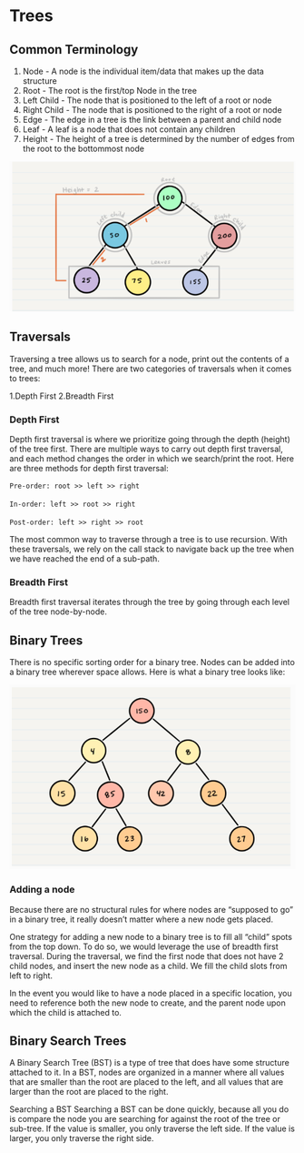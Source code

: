 # Trees


## Common Terminology
1. Node - A node is the individual item/data that makes up the data structure
2. Root - The root is the first/top Node in the tree
3. Left Child - The node that is positioned to the left of a root or node
4. Right Child - The node that is positioned to the right of a root or node
5. Edge - The edge in a tree is the link between a parent and child node
6. Leaf - A leaf is a node that does not contain any children
7. Height - The height of a tree is determined by the number of edges from the root to the bottommost node

<img src="img/tree_sample.PNG">

## Traversals
Traversing a tree allows us to search for a node, print out the contents of a tree, and much more! There are two categories of traversals when it comes to trees:

1.Depth First
2.Breadth First

### Depth First
Depth first traversal is where we prioritize going through the depth (height) of the tree first. There are multiple ways to carry out depth first traversal, and each method changes the order in which we search/print the root. Here are three methods for depth first traversal:

```
Pre-order: root >> left >> right

In-order: left >> root >> right

Post-order: left >> right >> root
```


The most common way to traverse through a tree is to use recursion. With these traversals, we rely on the call stack to navigate back up the tree when we have reached the end of a sub-path.


### Breadth First

Breadth first traversal iterates through the tree by going through each level of the tree node-by-node.


## Binary Trees

There is no specific sorting order for a binary tree. Nodes can be added into a binary tree wherever space allows. Here is what a binary tree looks like:

<img src="/img/treeB01.PNG">


### Adding a node

Because there are no structural rules for where nodes are “supposed to go” in a binary tree, it really doesn’t matter where a new node gets placed.

One strategy for adding a new node to a binary tree is to fill all “child” spots from the top down. To do so, we would leverage the use of breadth first traversal. During the traversal, we find the first node that does not have 2 child nodes, and insert the new node as a child. We fill the child slots from left to right.

In the event you would like to have a node placed in a specific location, you need to reference both the new node to create, and the parent node upon which the child is attached to.


## Binary Search Trees

A Binary Search Tree (BST) is a type of tree that does have some structure attached to it. In a BST, nodes are organized in a manner where all values that are smaller than the root are placed to the left, and all values that are larger than the root are placed to the right.

Searching a BST
Searching a BST can be done quickly, because all you do is compare the node you are searching for against the root of the tree or sub-tree. If the value is smaller, you only traverse the left side. If the value is larger, you only traverse the right side.
